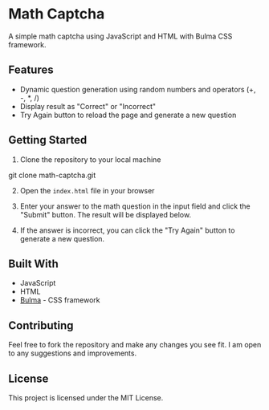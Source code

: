 # Math Captcha

A simple math captcha using JavaScript and HTML with Bulma CSS framework.

## Features
- Dynamic question generation using random numbers and operators (+, -, *, /)
- Display result as "Correct" or "Incorrect"
- Try Again button to reload the page and generate a new question

## Getting Started
1. Clone the repository to your local machine

git clone math-captcha.git


2. Open the `index.html` file in your browser

3. Enter your answer to the math question in the input field and click the "Submit" button. The result will be displayed below.

4. If the answer is incorrect, you can click the "Try Again" button to generate a new question.

## Built With
- JavaScript
- HTML
- [Bulma](https://bulma.io/) - CSS framework

## Contributing
Feel free to fork the repository and make any changes you see fit. I am open to any suggestions and improvements.

## License
This project is licensed under the MIT License.
